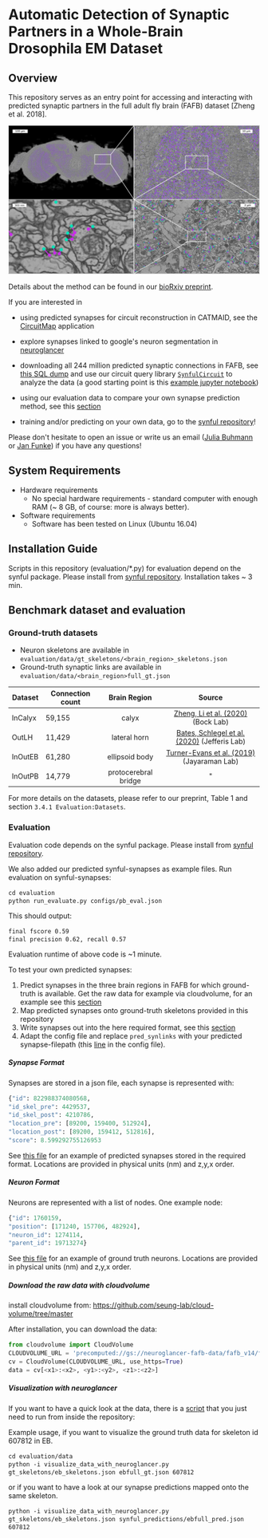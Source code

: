# Automatic Detection of Synaptic Partners in a Whole-Brain Drosophila EM Dataset

## Overview

This repository serves as an entry point for accessing and interacting with
predicted synaptic partners in the full adult fly brain (FAFB) dataset  [Zheng et al. 2018].

![method_figure](docs/_static/fafb_zoom_sequence.jpg)

Details about the method can be found in our [bioRxiv preprint](https://www.biorxiv.org/content/10.1101/2019.12.12.874172v2).

If you are interested in

- using predicted synapses for circuit reconstruction in CATMAID, see the
  [CircuitMap](https://github.com/catmaid/circuitmap) application

- explore synapses linked to google's neuron segmentation in [neuroglancer](https://neuroglancer-demo.appspot.com/fafb.html#!gs://fafb-ffn1/main_ng.json)

- downloading all 244 million predicted synaptic connections in FAFB, see [this
  SQL dump](https://cremi.org/static/data/20191211_fafbv14_buhmann2019_li20190805.db)
  and use our circuit query library [`SynfulCircuit`](https://github.com/funkelab/synfulcircuit) to analyze the data (a good starting point is this [example jupyter notebook](https://github.com/funkelab/synfulcircuit/blob/master/examples/synful_fafb_query_circuit.ipynb))

- using our evaluation data to compare your own synapse prediction method, see this [section](Benchmark-dataset-and-evaluation)

- training and/or predicting on your own data, go to the [synful repository](https://github.com/funkelab/synful)!

Please don't hesitate to open
an issue or write us an email ([Julia
Buhmann](mailto:buhmannj@janelia.hhmi.org) or [Jan
Funke](mailto:funkej@janelia.hhmi.org)) if you have any questions!

## System Requirements
- Hardware requirements
  - No special hardware requirements - standard computer with enough RAM (~ 8 GB, of course: more is always better).
- Software requirements
  -  Software has been tested on Linux (Ubuntu 16.04)

## Installation Guide
Scripts in this repository (evaluation/*.py) for evaluation depend on the synful package. Please install from [synful repository](https://github.com/funkelab/synful). Installation takes ~ 3 min.


## Benchmark dataset and evaluation

### Ground-truth datasets

- Neuron skeletons are available in `evaluation/data/gt_skeletons/<brain_region>_skeletons.json`
- Ground-truth synaptic links are available in `evaluation/data/<brain_region>full_gt.json`

| Dataset | Connection count |     Brain Region     | Source                                             |
|---------|------------------|:--------------------:|:----------------------------------------------------:|
| InCalyx   |      59,155      |     calyx     | [Zheng, Li et al. (2020)](https://www.biorxiv.org/content/10.1101/2020.04.17.047167v2.abstract) (Bock Lab) |
| OutLH   |      11,429      |     lateral horn     | [Bates, Schlegel et al. (2020)](https://www.biorxiv.org/content/10.1101/2020.01.19.911453v1.abstract) (Jefferis Lab) |
| InOutEB |      61,280      |    ellipsoid body    | [Turner-Evans et al. (2019)](https://www.biorxiv.org/content/10.1101/847152v1.abstract) (Jayaraman Lab)         |
| InOutPB |      14,779      | protocerebral bridge |"|

For more details on the datasets, please refer to our preprint, Table 1 and section `3.4.1 Evaluation:Datasets`.

### Evaluation

Evaluation code depends on the synful package. Please install from [synful repository](https://github.com/funkelab/synful).

We also added our predicted synful-synapses as example files.
Run evaluation on synful-synapses:
```shell
cd evaluation
python run_evaluate.py configs/pb_eval.json
```
This should output:
```
final fscore 0.59
final precision 0.62, recall 0.57
```

Evaluation runtime of above code is ~1 minute.

To test your own predicted synapses:

1) Predict synapses in the three brain regions in FAFB for which ground-truth is available. Get the raw data for example via cloudvolume, for an example see this [section](Download-the-raw-data-with-cloudvolume)
2) Map predicted synapses onto ground-truth skeletons provided in this repository
3) Write synapses out into the here required format, see this [section](Synapse-Format)
4) Adapt the config file and replace `pred_synlinks` with your predicted synapse-filepath (this [line](https://github.com/funkelab/synful_fafb/blob/master/evaluation/configs/eb_eval.json#L2) in the config file).

##### Synapse Format
Synapses are stored in a json file, each synapse is represented with:
```python
{"id": 822988374080568,
"id_skel_pre": 4429537,
"id_skel_post": 4210786,
"location_pre": [89200, 159400, 512924],
"location_post": [89200, 159412, 512816],
"score": 8.599292755126953
```
See [this file](https://raw.githubusercontent.com/funkelab/synful_fafb/master/evaluation/data/ebfull_gt.json) for an example of predicted synapses stored in the required format.
Locations are provided in physical units (nm) and z,y,x order.

##### Neuron Format
Neurons are represented with a list of nodes. One example node:
```python
{"id": 1760159,
"position": [171240, 157706, 482924],
"neuron_id": 1274114,
"parent_id": 19713274}
```
See [this file](evaluation/data/gt_skeletons/eb_skeletons.json) for an example of ground truth neurons.
Locations are provided in physical units (nm) and z,y,x order.

##### Download the raw data with cloudvolume
install cloudvolume from: https://github.com/seung-lab/cloud-volume/tree/master

After installation, you can download the data:

```python
from cloudvolume import CloudVolume
CLOUDVOLUME_URL = 'precomputed://gs://neuroglancer-fafb-data/fafb_v14/fafb_v14_orig'
cv = CloudVolume(CLOUDVOLUME_URL, use_https=True)
data = cv[<x1>:<x2>, <y1>:<y2>, <z1>:<z2>]
```

##### Visualization with neuroglancer
If you want to have a quick look at the data, there is a [script](evaluation/data/visualize_data_with_neuroglancer.py) that you just need to run from inside the repository:

Example usage, if you want to visualize the ground truth data for skeleton id 607812 in EB.
```
cd evaluation/data
python -i visualize_data_with_neuroglancer.py gt_skeletons/eb_skeletons.json ebfull_gt.json 607812
```

or if you want to have a look at our synapse predictions mapped onto the same skeleton.

```
python -i visualize_data_with_neuroglancer.py gt_skeletons/eb_skeletons.json synful_predictions/ebfull_pred.json 607812
```
